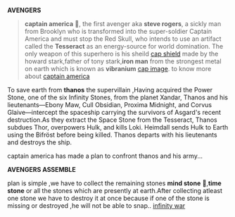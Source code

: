 **AVENGERS**
>**captain america** :muscle:, 
the first avenger aka **steve rogers**, a sickly man from Brooklyn who is transformed into the super-soldier Captain America and must stop the Red Skull, who intends to use an artifact called the **Tesseract** as an energy-source for world domination.
The only weapon of this superhero is his sheild [cap shield](https://github.com/i-am-sank/savetheearth/blob/plan/images/cap%20sheild.png)
made by the howard stark,father of tony stark,**iron man** from the strongest metal on earth which is known as **vibranium** 
 [cap image](https://github.com/i-am-sank/savetheearth/blob/plan/images/captain.png).
to know more about [captain america](https://en.wikipedia.org/wiki/Captain_America:_The_First_Avenger) 
 
To save earth from **thanos** the supervillain ,Having acquired the Power Stone, one of the six Infinity Stones, from the planet Xandar, Thanos and his lieutenants—Ebony Maw, Cull Obsidian, Proxima Midnight, and Corvus Glaive—intercept the spaceship carrying the survivors of Asgard's recent destruction.As they extract the Space Stone from the Tesseract, Thanos subdues Thor, overpowers Hulk, and kills Loki. Heimdall sends Hulk to Earth using the Bifröst before being killed. Thanos departs with his lieutenants and destroys the ship.

captain america has made a plan to confront thanos and his army... 


**AVENGERS ASSEMBLE**

plan is simple ,we have to collect the remaining stones **mind stone** :small_orange_diamond:,**time stone** or all the stones which are presently at earth.After collecting atleast one stone we have to destroy it at once because if one of the stone is missing or destroyed ,he will not be able to snap.. 
[infinity war](https://github.com/i-am-sank/savetheearth/blob/plan/images/infinity%20war.png)
  
